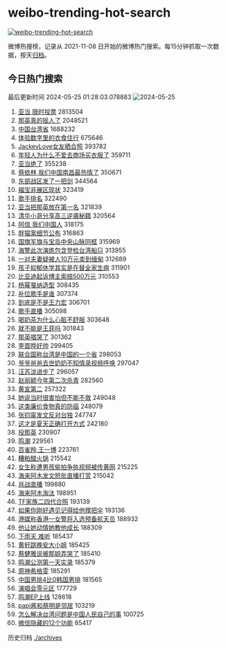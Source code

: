 # weibo-trending-hot-search

[![weibo-trending-hot-search](https://github.com/ameizi/weibo-trending-hot-search/actions/workflows/ci.yml/badge.svg)](https://github.com/ameizi/weibo-trending-hot-search/actions/workflows/ci.yml)

微博热搜榜，记录从 2021-11-08 日开始的微博热门搜索。每15分钟抓取一次数据，按天[归档](./archives)。

## 今日热门搜索

<!-- BEGIN --> 
最后更新时间 2024-05-25 01:28:03.078883 
![2024-05-25](https://imgs-storage.s3.us-east-005.backblazeb2.com/20240525/2024-05-25.png?versionId=4_z8fbbed132d73df8689c40f13_f10259147a9809ab4_d20240524_m172802_c005_v0521006_t0035_u01716571682023) 
1. [亚当 限时投票](https://s.weibo.com/weibo?q=%E4%BA%9A%E5%BD%93%20%E9%99%90%E6%97%B6%E6%8A%95%E7%A5%A8&t=31&band_rank=1&Refer=top) 2813504
1. [那英真的摇人了](https://s.weibo.com/weibo?q=%23%E9%82%A3%E8%8B%B1%E7%9C%9F%E7%9A%84%E6%91%87%E4%BA%BA%E4%BA%86%23&t=31&band_rank=4&Refer=top) 2048521
1. [中国台湾省](https://s.weibo.com/weibo?q=%23%E4%B8%AD%E5%9B%BD%E5%8F%B0%E6%B9%BE%E7%9C%81%23&t=31&band_rank=2&Refer=top) 1688232
1. [体验数字里的衣食住行](https://s.weibo.com/weibo?q=%23%E4%BD%93%E9%AA%8C%E6%95%B0%E5%AD%97%E9%87%8C%E7%9A%84%E8%A1%A3%E9%A3%9F%E4%BD%8F%E8%A1%8C%23&t=31&band_rank=3&Refer=top) 675646
1. [JackeyLove女友晒合照](https://s.weibo.com/weibo?q=%23JackeyLove%E5%A5%B3%E5%8F%8B%E6%99%92%E5%90%88%E7%85%A7%23&t=31&band_rank=5&Refer=top) 393782
1. [年轻人为什么不爱去商场买衣服了](https://s.weibo.com/weibo?q=%23%E5%B9%B4%E8%BD%BB%E4%BA%BA%E4%B8%BA%E4%BB%80%E4%B9%88%E4%B8%8D%E7%88%B1%E5%8E%BB%E5%95%86%E5%9C%BA%E4%B9%B0%E8%A1%A3%E6%9C%8D%E4%BA%86%23&t=31&band_rank=6&Refer=top) 359711
1. [亚当绝了](https://s.weibo.com/weibo?q=%E4%BA%9A%E5%BD%93%E7%BB%9D%E4%BA%86&t=31&band_rank=7&Refer=top) 355238
1. [蔡依林 我们中国南昌最热情了](https://s.weibo.com/weibo?q=%E8%94%A1%E4%BE%9D%E6%9E%97%20%E6%88%91%E4%BB%AC%E4%B8%AD%E5%9B%BD%E5%8D%97%E6%98%8C%E6%9C%80%E7%83%AD%E6%83%85%E4%BA%86&t=31&band_rank=8&Refer=top) 350671
1. [东部战区发了一把剑](https://s.weibo.com/weibo?q=%23%E4%B8%9C%E9%83%A8%E6%88%98%E5%8C%BA%E5%8F%91%E4%BA%86%E4%B8%80%E6%8A%8A%E5%89%91%23&t=31&band_rank=9&Refer=top) 344564
1. [福宝非展区现状](https://s.weibo.com/weibo?q=%23%E7%A6%8F%E5%AE%9D%E9%9D%9E%E5%B1%95%E5%8C%BA%E7%8E%B0%E7%8A%B6%23&t=31&band_rank=10&Refer=top) 323419
1. [歌手排名](https://s.weibo.com/weibo?q=%E6%AD%8C%E6%89%8B%E6%8E%92%E5%90%8D&t=31&band_rank=11&Refer=top) 322490
1. [亚当把那英放在第一名](https://s.weibo.com/weibo?q=%23%E4%BA%9A%E5%BD%93%E6%8A%8A%E9%82%A3%E8%8B%B1%E6%94%BE%E5%9C%A8%E7%AC%AC%E4%B8%80%E5%90%8D%23&t=31&band_rank=12&Refer=top) 321839
1. [清华小哥分享高三逆袭秘籍](https://s.weibo.com/weibo?q=%23%E6%B8%85%E5%8D%8E%E5%B0%8F%E5%93%A5%E5%88%86%E4%BA%AB%E9%AB%98%E4%B8%89%E9%80%86%E8%A2%AD%E7%A7%98%E7%B1%8D%23&t=31&band_rank=13&Refer=top) 320564
1. [阿信 我们中国人](https://s.weibo.com/weibo?q=%E9%98%BF%E4%BF%A1%20%E6%88%91%E4%BB%AC%E4%B8%AD%E5%9B%BD%E4%BA%BA&t=31&band_rank=14&Refer=top) 318175
1. [胖猫案细节公布](https://s.weibo.com/weibo?q=%23%E8%83%96%E7%8C%AB%E6%A1%88%E7%BB%86%E8%8A%82%E5%85%AC%E5%B8%83%23&t=31&band_rank=15&Refer=top) 316863
1. [国旗军旗与宝岛中央山脉同框](https://s.weibo.com/weibo?q=%23%E5%9B%BD%E6%97%97%E5%86%9B%E6%97%97%E4%B8%8E%E5%AE%9D%E5%B2%9B%E4%B8%AD%E5%A4%AE%E5%B1%B1%E8%84%89%E5%90%8C%E6%A1%86%23&t=31&band_rank=16&Refer=top) 315969
1. [海警此次演练包含登检台湾船只](https://s.weibo.com/weibo?q=%23%E6%B5%B7%E8%AD%A6%E6%AD%A4%E6%AC%A1%E6%BC%94%E7%BB%83%E5%8C%85%E5%90%AB%E7%99%BB%E6%A3%80%E5%8F%B0%E6%B9%BE%E8%88%B9%E5%8F%AA%23&t=31&band_rank=17&Refer=top) 313955
1. [一对夫妻疑被人10万元卖到缅甸](https://s.weibo.com/weibo?q=%23%E4%B8%80%E5%AF%B9%E5%A4%AB%E5%A6%BB%E7%96%91%E8%A2%AB%E4%BA%BA10%E4%B8%87%E5%85%83%E5%8D%96%E5%88%B0%E7%BC%85%E7%94%B8%23&t=31&band_rank=18&Refer=top) 312689
1. [孩子抑郁休学其实是在替全家生病](https://s.weibo.com/weibo?q=%23%E5%AD%A9%E5%AD%90%E6%8A%91%E9%83%81%E4%BC%91%E5%AD%A6%E5%85%B6%E5%AE%9E%E6%98%AF%E5%9C%A8%E6%9B%BF%E5%85%A8%E5%AE%B6%E7%94%9F%E7%97%85%23&t=31&band_rank=19&Refer=top) 311901
1. [比亚迪起诉博主索赔500万元](https://s.weibo.com/weibo?q=%23%E6%AF%94%E4%BA%9A%E8%BF%AA%E8%B5%B7%E8%AF%89%E5%8D%9A%E4%B8%BB%E7%B4%A2%E8%B5%94500%E4%B8%87%E5%85%83%23&t=31&band_rank=20&Refer=top) 310553
1. [杨幂戛纳造型](https://s.weibo.com/weibo?q=%E6%9D%A8%E5%B9%82%E6%88%9B%E7%BA%B3%E9%80%A0%E5%9E%8B&t=31&band_rank=21&Refer=top) 308435
1. [补位歌手是谁](https://s.weibo.com/weibo?q=%23%E8%A1%A5%E4%BD%8D%E6%AD%8C%E6%89%8B%E6%98%AF%E8%B0%81%23&t=31&band_rank=22&Refer=top) 307374
1. [到底是不是王力宏](https://s.weibo.com/weibo?q=%E5%88%B0%E5%BA%95%E6%98%AF%E4%B8%8D%E6%98%AF%E7%8E%8B%E5%8A%9B%E5%AE%8F&t=31&band_rank=23&Refer=top) 306701
1. [歌手直播](https://s.weibo.com/weibo?q=%E6%AD%8C%E6%89%8B%E7%9B%B4%E6%92%AD&t=31&band_rank=24&Refer=top) 305098
1. [喝奶茶为什么心脏不舒服](https://s.weibo.com/weibo?q=%23%E5%96%9D%E5%A5%B6%E8%8C%B6%E4%B8%BA%E4%BB%80%E4%B9%88%E5%BF%83%E8%84%8F%E4%B8%8D%E8%88%92%E6%9C%8D%23&t=31&band_rank=25&Refer=top) 303648
1. [就不能是王菲吗](https://s.weibo.com/weibo?q=%E5%B0%B1%E4%B8%8D%E8%83%BD%E6%98%AF%E7%8E%8B%E8%8F%B2%E5%90%97&t=31&band_rank=26&Refer=top) 301843
1. [那英唱哭了](https://s.weibo.com/weibo?q=%E9%82%A3%E8%8B%B1%E5%94%B1%E5%93%AD%E4%BA%86&t=31&band_rank=27&Refer=top) 301362
1. [李晋晔好帅](https://s.weibo.com/weibo?q=%E6%9D%8E%E6%99%8B%E6%99%94%E5%A5%BD%E5%B8%85&t=31&band_rank=28&Refer=top) 299405
1. [联合国称台湾是中国的一个省](https://s.weibo.com/weibo?q=%23%E8%81%94%E5%90%88%E5%9B%BD%E7%A7%B0%E5%8F%B0%E6%B9%BE%E6%98%AF%E4%B8%AD%E5%9B%BD%E7%9A%84%E4%B8%80%E4%B8%AA%E7%9C%81%23&t=31&band_rank=29&Refer=top) 298053
1. [爷爷爸爸去世奶奶不知情录视频呼唤](https://s.weibo.com/weibo?q=%23%E7%88%B7%E7%88%B7%E7%88%B8%E7%88%B8%E5%8E%BB%E4%B8%96%E5%A5%B6%E5%A5%B6%E4%B8%8D%E7%9F%A5%E6%83%85%E5%BD%95%E8%A7%86%E9%A2%91%E5%91%BC%E5%94%A4%23&t=31&band_rank=30&Refer=top) 297047
1. [汪苏泷进步了](https://s.weibo.com/weibo?q=%E6%B1%AA%E8%8B%8F%E6%B3%B7%E8%BF%9B%E6%AD%A5%E4%BA%86&t=31&band_rank=31&Refer=top) 296057
1. [赵丽颖今年第二次杀青](https://s.weibo.com/weibo?q=%23%E8%B5%B5%E4%B8%BD%E9%A2%96%E4%BB%8A%E5%B9%B4%E7%AC%AC%E4%BA%8C%E6%AC%A1%E6%9D%80%E9%9D%92%23&t=31&band_rank=32&Refer=top) 282560
1. [黄宣第二](https://s.weibo.com/weibo?q=%23%E9%BB%84%E5%AE%A3%E7%AC%AC%E4%BA%8C%23&t=31&band_rank=33&Refer=top) 257322
1. [她说当时很害怕但不能不救](https://s.weibo.com/weibo?q=%23%E5%A5%B9%E8%AF%B4%E5%BD%93%E6%97%B6%E5%BE%88%E5%AE%B3%E6%80%95%E4%BD%86%E4%B8%8D%E8%83%BD%E4%B8%8D%E6%95%91%23&t=31&band_rank=34&Refer=top) 249048
1. [这类廉价食物真的防癌](https://s.weibo.com/weibo?q=%23%E8%BF%99%E7%B1%BB%E5%BB%89%E4%BB%B7%E9%A3%9F%E7%89%A9%E7%9C%9F%E7%9A%84%E9%98%B2%E7%99%8C%23&t=31&band_rank=35&Refer=top) 248079
1. [张钧甯发文反对台独](https://s.weibo.com/weibo?q=%23%E5%BC%A0%E9%92%A7%E7%94%AF%E5%8F%91%E6%96%87%E5%8F%8D%E5%AF%B9%E5%8F%B0%E7%8B%AC%23&t=31&band_rank=36&Refer=top) 247747
1. [这才是夏天正确打开方式](https://s.weibo.com/weibo?q=%23%E8%BF%99%E6%89%8D%E6%98%AF%E5%A4%8F%E5%A4%A9%E6%AD%A3%E7%A1%AE%E6%89%93%E5%BC%80%E6%96%B9%E5%BC%8F%23&t=31&band_rank=10&Refer=top) 242180
1. [投那英](https://s.weibo.com/weibo?q=%E6%8A%95%E9%82%A3%E8%8B%B1&t=31&band_rank=28&Refer=top) 230907
1. [鸣潮](https://s.weibo.com/weibo?q=%23%E9%B8%A3%E6%BD%AE%23&t=31&band_rank=38&Refer=top) 229561
1. [百雀羚 王一博](https://s.weibo.com/weibo?q=%E7%99%BE%E9%9B%80%E7%BE%9A%20%E7%8E%8B%E4%B8%80%E5%8D%9A&t=31&band_rank=37&Refer=top) 223761
1. [糟粕醋火锅](https://s.weibo.com/weibo?q=%E7%B3%9F%E7%B2%95%E9%86%8B%E7%81%AB%E9%94%85&t=31&band_rank=39&Refer=top) 215542
1. [女生称遭男孩偷拍争执视频被传黄网](https://s.weibo.com/weibo?q=%23%E5%A5%B3%E7%94%9F%E7%A7%B0%E9%81%AD%E7%94%B7%E5%AD%A9%E5%81%B7%E6%8B%8D%E4%BA%89%E6%89%A7%E8%A7%86%E9%A2%91%E8%A2%AB%E4%BC%A0%E9%BB%84%E7%BD%91%23&t=31&band_rank=40&Refer=top) 215225
1. [海来阿木发文怒批直播打赏](https://s.weibo.com/weibo?q=%23%E6%B5%B7%E6%9D%A5%E9%98%BF%E6%9C%A8%E5%8F%91%E6%96%87%E6%80%92%E6%89%B9%E7%9B%B4%E6%92%AD%E6%89%93%E8%B5%8F%23&t=31&band_rank=41&Refer=top) 215042
1. [肖战直播](https://s.weibo.com/weibo?q=%E8%82%96%E6%88%98%E7%9B%B4%E6%92%AD&t=31&band_rank=42&Refer=top) 199880
1. [海来阿木淘汰](https://s.weibo.com/weibo?q=%E6%B5%B7%E6%9D%A5%E9%98%BF%E6%9C%A8%E6%B7%98%E6%B1%B0&t=31&band_rank=43&Refer=top) 198951
1. [TF家族二四代合照](https://s.weibo.com/weibo?q=%23TF%E5%AE%B6%E6%97%8F%E4%BA%8C%E5%9B%9B%E4%BB%A3%E5%90%88%E7%85%A7%23&t=31&band_rank=44&Refer=top) 193139
1. [如果你刚好遇见记得给他撑把伞](https://s.weibo.com/weibo?q=%23%E5%A6%82%E6%9E%9C%E4%BD%A0%E5%88%9A%E5%A5%BD%E9%81%87%E8%A7%81%E8%AE%B0%E5%BE%97%E7%BB%99%E4%BB%96%E6%92%91%E6%8A%8A%E4%BC%9E%23&t=31&band_rank=45&Refer=top) 193136
1. [港媒称香港一女警将入选预备航天员](https://s.weibo.com/weibo?q=%23%E6%B8%AF%E5%AA%92%E7%A7%B0%E9%A6%99%E6%B8%AF%E4%B8%80%E5%A5%B3%E8%AD%A6%E5%B0%86%E5%85%A5%E9%80%89%E9%A2%84%E5%A4%87%E8%88%AA%E5%A4%A9%E5%91%98%23&t=31&band_rank=46&Refer=top) 188932
1. [他让她动情她教他成长](https://s.weibo.com/weibo?q=%E4%BB%96%E8%AE%A9%E5%A5%B9%E5%8A%A8%E6%83%85%E5%A5%B9%E6%95%99%E4%BB%96%E6%88%90%E9%95%BF&t=31&band_rank=44&Refer=top) 188309
1. [下雨天 难听](https://s.weibo.com/weibo?q=%E4%B8%8B%E9%9B%A8%E5%A4%A9%20%E9%9A%BE%E5%90%AC&t=31&band_rank=45&Refer=top) 185437
1. [黄轩跳晚安大小姐](https://s.weibo.com/weibo?q=%23%E9%BB%84%E8%BD%A9%E8%B7%B3%E6%99%9A%E5%AE%89%E5%A4%A7%E5%B0%8F%E5%A7%90%23&t=31&band_rank=42&Refer=top) 185425
1. [蔡健雅说被那姐弄哭了](https://s.weibo.com/weibo?q=%23%E8%94%A1%E5%81%A5%E9%9B%85%E8%AF%B4%E8%A2%AB%E9%82%A3%E5%A7%90%E5%BC%84%E5%93%AD%E4%BA%86%23&t=31&band_rank=46&Refer=top) 185410
1. [鸣潮公测第一天实录](https://s.weibo.com/weibo?q=%23%E9%B8%A3%E6%BD%AE%E5%85%AC%E6%B5%8B%E7%AC%AC%E4%B8%80%E5%A4%A9%E5%AE%9E%E5%BD%95%23&t=31&band_rank=47&Refer=top) 185379
1. [原神希格雯](https://s.weibo.com/weibo?q=%23%E5%8E%9F%E7%A5%9E%E5%B8%8C%E6%A0%BC%E9%9B%AF%23&t=31&band_rank=48&Refer=top) 185291
1. [中国男排4比0韩国男排](https://s.weibo.com/weibo?q=%23%E4%B8%AD%E5%9B%BD%E7%94%B7%E6%8E%924%E6%AF%940%E9%9F%A9%E5%9B%BD%E7%94%B7%E6%8E%92%23&t=31&band_rank=49&Refer=top) 181565
1. [演唱会零元区](https://s.weibo.com/weibo?q=%E6%BC%94%E5%94%B1%E4%BC%9A%E9%9B%B6%E5%85%83%E5%8C%BA&t=31&band_rank=50&Refer=top) 177729
1. [鸣潮EP上线](https://s.weibo.com/weibo?q=%23%E9%B8%A3%E6%BD%AEEP%E4%B8%8A%E7%BA%BF%23&t=31&band_rank=49&Refer=top) 128618
1. [papi酱和蔡明是邻居](https://s.weibo.com/weibo?q=%23papi%E9%85%B1%E5%92%8C%E8%94%A1%E6%98%8E%E6%98%AF%E9%82%BB%E5%B1%85%23&t=31&band_rank=38&Refer=top) 103219
1. [怎么解决台湾问题是中国人民自己的事](https://s.weibo.com/weibo?q=%23%E6%80%8E%E4%B9%88%E8%A7%A3%E5%86%B3%E5%8F%B0%E6%B9%BE%E9%97%AE%E9%A2%98%E6%98%AF%E4%B8%AD%E5%9B%BD%E4%BA%BA%E6%B0%91%E8%87%AA%E5%B7%B1%E7%9A%84%E4%BA%8B%23&t=31&band_rank=50&Refer=top) 100725
1. [微信隐藏的12个功能](https://s.weibo.com/weibo?q=%23%E5%BE%AE%E4%BF%A1%E9%9A%90%E8%97%8F%E7%9A%8412%E4%B8%AA%E5%8A%9F%E8%83%BD%23&t=31&band_rank=46&Refer=top) 85417
<!-- END -->

历史归档 [./archives](./archives)

